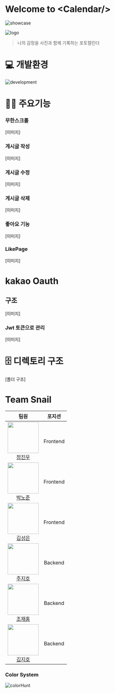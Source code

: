 # Welcome to \<Calendar/>

![showcase](./public/images/showcase.png)

![logo](./public/images/logo.png)

> 나의 감정을 사진과 함께 기록하는 포토캘린더

# 💻 개발환경

![development](./public/images/development_environment.png)

# 👩‍💻 주요기능

### 무한스크롤

[이미지]

### 게시글 작성

[이미지]

### 게시글 수정

[이미지]

### 게시글 삭제

[이미지]

### 좋아요 기능

[이미지]

### LikePage

[이미지]

# kakao Oauth

## 구조

[이미지]

### Jwt 토큰으로 관리

[이미지]

# 🗄 디렉토리 구조

[폴더 구조]

# Team Snail

|                                                                 팀원                                                                  |  포지션  |
| :-----------------------------------------------------------------------------------------------------------------------------------: | :------: |
|  <img src="https://avatars.githubusercontent.com/u/59363543?v=4" width="100" height="100"><br>[정진우](https://github.com/jinux127)   | Frontend |
|  <img src="https://avatars.githubusercontent.com/u/65718183?v=4" width="100" height="100"><br>[박노준](https://github.com/Circlewee)  | Frontend |
| <img src="https://avatars.githubusercontent.com/u/88070657?v=4" width="100" height="100"><br>[김성은](https://github.com/Seongeuniii) | Frontend |
|  <img src="https://avatars.githubusercontent.com/u/86966661?v=4" width="100" height="100"><br> [주지호](https://github.com/kypa123)   | Backend  |
|  <img src="https://avatars.githubusercontent.com/u/30984241?v=4" width="100" height="100"><br> [조재홍](https://github.com/hong1995)  | Backend  |
|   <img src="https://avatars.githubusercontent.com/u/83265848?v=4" width="100" height="100"><br> [김지호](https://github.com/sokojh)   | Backend  |

### Color System

![colorHunt](./public/images/colorhuntEdit.png)
